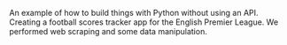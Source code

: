 An example of how to build things with Python without using an API.
Creating a football scores tracker app for the English Premier League.
We performed web scraping and some data manipulation. 

